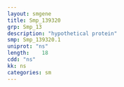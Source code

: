 ```yaml
---
layout: smgene
title: Smp_139320
grp: Smp_13
description: "hypothetical protein"
smp: Smp_139320.1
uniprot: "ns"
length:    18
cdd: "ns"
kk: ns
categories: sm
---
```

